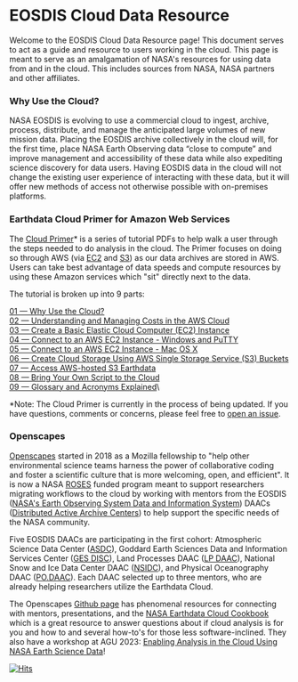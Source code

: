 # EOSDIS Cloud Data Resource

Welcome to the EOSDIS Cloud Data Resource page! This document serves to act as a guide and resource to users working in the cloud. 
This page is meant to serve as an amalgamation of NASA's resources for using data from and in the cloud. This includes sources from NASA, NASA partners and other affiliates. 

### Why Use the Cloud?
NASA EOSDIS is evolving to use a commercial cloud to ingest, archive, process, distribute, and manage the anticipated large volumes of new mission data. Placing the EOSDIS archive collectively in the cloud will, for the first time, place NASA Earth Observing data “close to compute” and improve management and accessibility of these data while also expediting science discovery for data users. Having EOSDIS data in the cloud will not change the existing user experience of interacting with these data, but it will offer new methods of access not otherwise possible with on-premises platforms.



### Earthdata Cloud Primer for Amazon Web Services
The [Cloud Primer](https://www.earthdata.nasa.gov/learn/webinars-and-tutorials/cloud-primer-amazon-web-services)* is a series of tutorial PDFs to help walk a user through the steps needed to do analysis in the cloud. The Primer focuses on doing so through AWS (via [EC2](https://aws.amazon.com/ec2/) and [S3](https://aws.amazon.com/s3/)) as our data archives are stored in AWS. Users can take best advantage of data speeds and compute resources by using these Amazon services which "sit" directly next to the data. 

The tutorial is broken up into 9 parts: 

[01 — Why Use the Cloud?](https://www.earthdata.nasa.gov/sites/default/files/imported/01_Why_Use_the_Cloud.pdf)\
[02 — Understanding and Managing Costs in the AWS Cloud](https://www.earthdata.nasa.gov/sites/default/files/imported/02_Understanding_and_Managing_Costs_in_the_AWS_Cloud.pdf)\
[03 — Create a Basic Elastic Cloud Computer (EC2) Instance](https://www.earthdata.nasa.gov/sites/default/files/imported/03_Create_a_Basic_Elastic_Cloud_Compute__EC2__Instance.pdf)\
[04 — Connect to an AWS EC2 Instance - Windows and PuTTY](https://www.earthdata.nasa.gov/sites/default/files/imported/04_Connect_to_an_AWS_EC2_Instance_-_Windows_and_PuTTY.pdf)\
[05 — Connect to an AWS EC2 Instance - Mac OS X](https://www.earthdata.nasa.gov/sites/default/files/imported/05_Connect_to_an_AWS_EC2_Instance_-_Mac_OS_X.pdf)\
[06 — Create Cloud Storage Using AWS Single Storage Service (S3) Buckets](https://www.earthdata.nasa.gov/sites/default/files/imported/06_Create_Cloud_Storage_Using_AWS_Single_Storage_Service__S3__Buckets.pdf)\
[07 — Access AWS-hosted S3 Earthdata](https://www.earthdata.nasa.gov/sites/default/files/imported/07_Access_AWS-hosted_S3_Earthdata.pdf)\
[08 — Bring Your Own Script to the Cloud](https://www.earthdata.nasa.gov/sites/default/files/imported/08_Bring_Your_Own_Script_to_the_Cloud.pdf)\
[09 — Glossary and Acronyms Explained](https://www.earthdata.nasa.gov/sites/default/files/imported/09_Glossary_and_Acronyms_Explained.pdf)\

*Note: The Cloud Primer is currently in the process of being updated. If you have questions, comments or concerns, please feel free to [open an issue](https://github.com/eosdis-nasa/cloud-data-resource/issues). 


### Openscapes
[Openscapes](https://openscapes.org/) started in 2018 as a Mozilla fellowship to "help other environmental science teams harness the power of collaborative coding and foster a scientific culture that is more welcoming, open, and efficient". It is now a NASA [ROSES](https://science.nasa.gov/researchers/sara/grant-solicitations) funded program meant to support researchers migrating workflows to the cloud by working with mentors from the EOSDIS ([NASA's Earth Observing System Data and Information System](https://www.earthdata.nasa.gov/eosdis)) DAACs ([Distributed Active Archive Centers](https://www.earthdata.nasa.gov/eosdis/daacs)) to help support the specific needs of the NASA community. 

Five EOSDIS DAACs are participating in the first cohort: Atmospheric Science Data Center ([ASDC](https://asdc.larc.nasa.gov/)), Goddard Earth Sciences Data and Information Services Center ([GES DISC](https://disc.gsfc.nasa.gov/)), Land Processes DAAC ([LP DAAC](https://lpdaac.usgs.gov/)), National Snow and Ice Data Center DAAC ([NSIDC](https://nsidc.org/home)), and Physical Oceanography DAAC ([PO.DAAC](https://podaac.jpl.nasa.gov/)). Each DAAC selected up to three mentors, who are already helping researchers utilize the Earthdata Cloud.

The Openscapes [Github page](https://nasa-openscapes.github.io/) has phenomenal resources for connecting with mentors, presentations, and the [NASA Earthdata Cloud Cookbook](https://nasa-openscapes.github.io/earthdata-cloud-cookbook/) which is a great resource to answer questions about if cloud analysis is for you and how to and several how-to's for those less software-inclined. They also have a workshop at AGU 2023: [Enabling Analysis in the Cloud Using NASA Earth Science Data](https://agu.confex.com/agu/fm23/meetingapp.cgi/Session/193427)!


  [![Hits](https://hits.sh/github.com/eosdis-nasa/cloud-data-resource.svg)](https://hits.sh/github.com/eosdis-nasa/cloud-data-resource)
